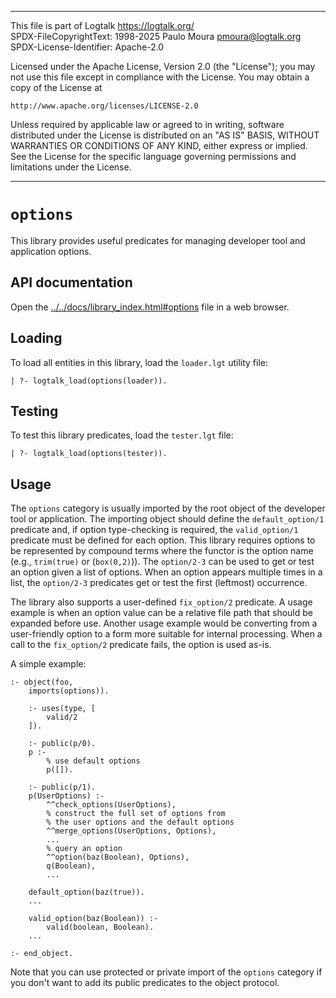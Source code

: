 ________________________________________________________________________

This file is part of Logtalk <https://logtalk.org/>  
SPDX-FileCopyrightText: 1998-2025 Paulo Moura <pmoura@logtalk.org>  
SPDX-License-Identifier: Apache-2.0

Licensed under the Apache License, Version 2.0 (the "License");
you may not use this file except in compliance with the License.
You may obtain a copy of the License at

    http://www.apache.org/licenses/LICENSE-2.0

Unless required by applicable law or agreed to in writing, software
distributed under the License is distributed on an "AS IS" BASIS,
WITHOUT WARRANTIES OR CONDITIONS OF ANY KIND, either express or implied.
See the License for the specific language governing permissions and
limitations under the License.
________________________________________________________________________


``options``
===========

This library provides useful predicates for managing developer tool and
application options.

API documentation
-----------------

Open the [../../docs/library_index.html#options](../../docs/library_index.html#options)
file in a web browser.

Loading
-------

To load all entities in this library, load the `loader.lgt` utility file:

	| ?- logtalk_load(options(loader)).

Testing
-------

To test this library predicates, load the `tester.lgt` file:

	| ?- logtalk_load(options(tester)).

Usage
-----

The ``options`` category is usually imported by the root object of the
developer tool or application. The importing object should define the
``default_option/1`` predicate and, if option type-checking is required,
the ``valid_option/1`` predicate must be defined for each option. This
library requires options to be represented by compound terms where the
functor is the option name (e.g., ``trim(true)`` or (``box(0,2)``)).
The ``option/2-3`` can be used to get or test an option given a list of
options. When an option appears multiple times in a list, the ``option/2-3``
predicates get or test the first (leftmost) occurrence.

The library also supports a user-defined ``fix_option/2`` predicate.
A usage example is when an option value can be a relative file path
that should be expanded before use. Another usage example would be
converting from a user-friendly option to a form more suitable for
internal processing. When a call to the ``fix_option/2`` predicate
fails, the option is used as-is.

A simple example:

	:- object(foo,
		imports(options)).

		:- uses(type, [
			valid/2
		]).

		:- public(p/0).
		p :-
			% use default options
			p([]).

		:- public(p/1).
		p(UserOptions) :-
			^^check_options(UserOptions),
			% construct the full set of options from
			% the user options and the default options
			^^merge_options(UserOptions, Options),
			...
			% query an option
			^^option(baz(Boolean), Options),
			q(Boolean),
			...

		default_option(baz(true)).
		...

		valid_option(baz(Boolean)) :-
			valid(boolean, Boolean).
		...

	:- end_object.

Note that you can use protected or private import of the ``options``
category if you don't want to add its public predicates to the object
protocol.
